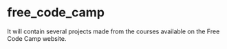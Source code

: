 # free_code_camp
It will contain several projects made from the courses available on the Free Code Camp website.
